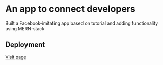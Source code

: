 # An app to connect developers

Built a Facebook-imitating app based on tutorial and adding functionality using MERN-stack

## Deployment

[Visit page](https://devconnector-webapp.herokuapp.com/)
